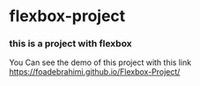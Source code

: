 # flexbox-project

### this is a project with flexbox
You Can see the demo of this project with this link https://foadebrahimi.github.io/Flexbox-Project/
